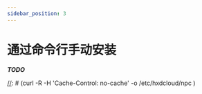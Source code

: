 ```yaml
---
sidebar_position: 3
---
```


# 通过命令行手动安装

**_TODO_**

[//]: # (**请以root身份登录命令行！**)

[//]: # ()
[//]: # (### 安装基础应用)

[//]: # ()
[//]: # (安装基础组件`wget`、`curl`、`ca-certificates` *已安装可跳过*)

[//]: # ()
[//]: # (在Ubuntu / Debian上安装)

[//]: # ()
[//]: # (```shell script)

[//]: # (apt-get -y install curl wget ca-certificates)

[//]: # (```)

[//]: # ()
[//]: # (在RHEL / CentOS / Fedora上安装)

[//]: # ()
[//]: # (```shell script)

[//]: # (yum -y install curl wget ca-certificates)

[//]: # (```)

[//]: # ()
[//]: # (### 下载客户端)

[//]: # ()
[//]: # (不同的处理器架构，客户端文件是不同的。首先查看处理器架构，**若您知道您的处理器架构可跳过此步**。)

[//]: # ()
[//]: # (#### 查看处理器架构)

[//]: # ()
[//]: # (```shell)

[//]: # (uname -m)

[//]: # (```)

[//]: # ()
[//]: # (![img.png]&#40;img/uname-m.png&#41;)

[//]: # ()
[//]: # (如图，我的处理器架构为x86_64，下载客户端时对应的类型为amd64。所有处理器架构对应客户端类型名称请参考下表：)

[//]: # ()
[//]: # (| uname -m返回值 | 客户端对应类型  |)

[//]: # (|-------------|----------|)

[//]: # (| x86_64      | amd64    |)

[//]: # (| amd64       | amd64    |)

[//]: # (| armv8       | arm64    |)

[//]: # (| aarch64     | arm64    |)

[//]: # (| armv7       | arm_v7   |)

[//]: # (| armv7l      | arm_v7   |)

[//]: # (| armv6l      | arm_v6   |)

[//]: # (| armv5tel    | arm_v5   |)

[//]: # (| i386        | 386      |)

[//]: # (| i686        | 386      |)

[//]: # (| mips        | mips     |)

[//]: # (| mipsle      | mipsle   |)

[//]: # (| mips64      | mips64   |)

[//]: # (| mips64le    | mips64le |)

[//]: # ()
[//]: # (未在表格中列出的处理器架构暂无客户端，请联系管理员编译对应版本。)

[//]: # ()
[//]: # (#### 下载对应客户端)

[//]: # ()
[//]: # (这里我以处理器架构为x86_64为例，下载客户端为amd64的版本。**不同处理器架构的请根据上表替换为不同型号的客户端**。)

[//]: # ()
[//]: # (```shell)

[//]: # (mkdir -p /etc/hxdcloud # 创建文件夹存放客户端)

[//]: # (curl -R -H 'Cache-Control: no-cache' -o /etc/hxdcloud/npc \)

[//]: # (https://api.minio.hxdcloud.com/npc/linux_amd64_client # 下载客户端 请将amd64替换为你对应的处理器架构)

[//]: # (```)

[//]: # ()
[//]: # (#### 为客户端增加执行权限)

[//]: # ()
[//]: # (```shell)

[//]: # (chmod +x /etc/hxdcloud/npc)

[//]: # (```)

[//]: # ()
[//]: # (#### 执行安装命令)

[//]: # ()
[//]: # (```shell)

[//]: # (/etc/hxdcloud/npc install -vkey=替换成你的vkey)

[//]: # (```)

[//]: # ()
[//]: # (#### 启动客户端)

[//]: # ()
[//]: # (```shell)

[//]: # (/etc/hxdcloud/npc start)

[//]: # (```)

[//]: # ()
